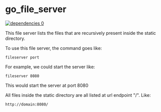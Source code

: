 # go_file_server

[![dependencies 0](https://img.shields.io/github/issues/paul-caron/go_file_server)](https://img.shields.io/github/issues/paul-caron/go_file_server)

This file server lists the files that are recursively present inside the static directory.

To use this file server, the command goes like:
```
fileserver port
```

For example, we could start the server like:
```
fileserver 8080
```
This would start the server at port 8080

All files inside the static directory are all listed at url endpoint "/".
Like:
```
http://domain:8080/
```



